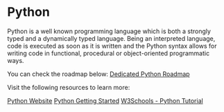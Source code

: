 # Python

Python is a well known programming language which is both a strongly typed and a dynamically typed language. Being an interpreted language, code is executed as soon as it is written and the Python syntax allows for writing code in functional, procedural or object-oriented programmatic ways.

You can check the roadmap below: [Dedicated Python Roadmap](https://roadmap.sh/python)


Visit the following resources to learn more:

[Python Website](https://www.python.org/)
[Python Getting Started](https://www.python.org/about/gettingstarted/)
[W3Schools - Python Tutorial](https://www.w3schools.com/python/)